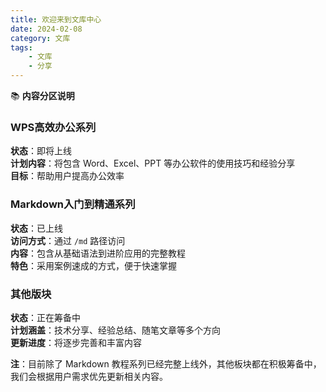 ```yaml
---
title: 欢迎来到文库中心
date: 2024-02-08
category: 文库
tags:
    - 文库
    - 分享
---
```


📚 **内容分区说明**

### WPS高效办公系列

**状态**：即将上线  
**计划内容**：将包含 Word、Excel、PPT 等办公软件的使用技巧和经验分享  
**目标**：帮助用户提高办公效率  

### Markdown入门到精通系列

**状态**：已上线  
**访问方式**：通过 `/md` 路径访问  
**内容**：包含从基础语法到进阶应用的完整教程  
**特色**：采用案例速成的方式，便于快速掌握  

### 其他版块

**状态**：正在筹备中  
**计划涵盖**：技术分享、经验总结、随笔文章等多个方向  
**更新进度**：将逐步完善和丰富内容  

**注**：目前除了 Markdown 教程系列已经完整上线外，其他板块都在积极筹备中，我们会根据用户需求优先更新相关内容。
